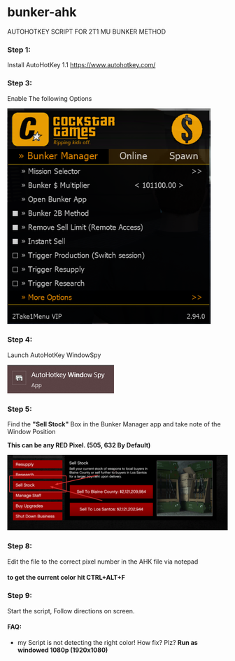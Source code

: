 # bunker-ahk
AUTOHOTKEY SCRIPT FOR 2T1 MU BUNKER METHOD

### Step 1: 
Install AutoHotKey 1.1
https://www.autohotkey.com/

### Step 3: 
Enable The following Options

![2T1 Settings](./images/menusettings.png)

### Step 4: 
Launch AutoHotKey WindowSpy

![windowspy icon](./images/windowspy.png)

### Step 5: 
Find the <b>"Sell Stock"</b> Box in the Bunker Manager app and take note of the Window Position 

<b>This can be any RED Pixel. (505, 632 By Default)</b> 

![Sell Stock Box](./images/sellstock.png)

### Step 8: 
Edit the file to the correct pixel number in the AHK file via notepad

#### <b>to get the current color hit CTRL+ALT+F</b>

### Step 9: 
Start the script, Follow directions on screen.

#### FAQ: 

* my Script is not detecting the right color! How fix? Plz? <b>Run as windowed 1080p (1920x1080)</b>
